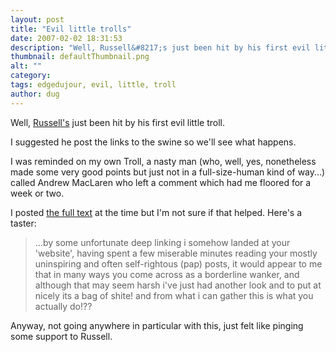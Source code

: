 ```yaml
---
layout: post
title: "Evil little trolls"
date: 2007-02-02 18:31:53
description: "Well, Russell&#8217;s just been hit by his first evil little troll. I suggested he post the links to the swine so we&#8217;ll see what happens. I was reminded on my own Troll, a nasty man (who, well, yes, nonetheless made&#8230;"
thumbnail: defaultThumbnail.png
alt: ""
category: 
tags: edgedujour, evil, little, troll
author: dug
---
```


<p>Well, <a title="russell davies: bugger" href="http://russelldavies.typepad.com/planning/2007/02/bugger.html">Russell's</a> just been hit by his first evil little troll.</p>

<p>I suggested he post the links to the swine so we'll see what happens.</p>

<p>I was reminded on my own Troll, a nasty man (who, well, yes, nonetheless made some very good points but just not in a full-size-human kind of way...) called Andrew MacLaren who left a comment which had me floored for a week or two.</p>

<p>I posted <a href="http://www.donkeyontheedge.com/design_and_usability/pissedoff_reader.html">the full text</a> at the time but I'm not sure if that helped. Here's a taster:</p>

<blockquote><p>...by some unfortunate deep linking i somehow landed at your 'website', having spent a few miserable minutes reading your mostly uninspiring and often self-rightous (pap) posts, it would appear to me that in many ways you come across as a borderline wanker, and although that may seem harsh i've just had another look and to put at nicely its a bag of shite! and from what i can gather this is what you actually do!??</p></blockquote>

<p>Anyway, not going anywhere in particular with this, just felt like pinging some support to Russell.</p>
